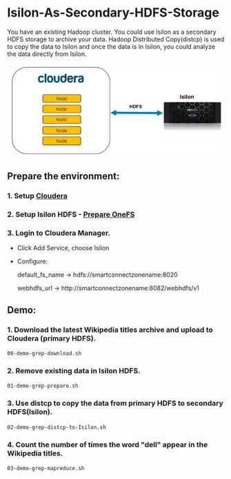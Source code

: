 # Isilon-As-Secondary-HDFS-Storage
You have an existing Hadoop cluster. You could use Isilon as a secondary HDFS storage to archive your data. 
Hadoop Distributed Copy(distcp) is used to copy the data to Isilon and once the data is in Isilon, you could analyze the data directly from Isilon.

![Diagram](/Isilon-SecondaryHDFS.png)

## Prepare the environment:
### 1. Setup [Cloudera](https://www.cloudera.com/documentation/enterprise/5-15-x/topics/installation.html)
### 2. Setup Isilon HDFS - [Prepare OneFS](https://www.emc.com/collateral/TechnicalDocument/docu82332.pdf)
### 3. Login to Cloudera Manager.
  - Click Add Service, choose Isilon
  - Configure:

	default_fs_name -> hdfs://smartconnectzonename:8020

	webhdfs_url -> http://smartconnectzonename:8082/webhdfs/v1
	
## Demo:

### 1. Download the latest Wikipedia titles archive and upload to Cloudera (primary HDFS).
	00-demo-grep-download.sh
### 2. Remove existing data in Isilon HDFS.
	01-demo-grep-prepare.sh
### 3. Use distcp to copy the data from primary HDFS to secondary HDFS(Isilon).
	02-demo-grep-distcp-to-Isilon.sh
### 4. Count the number of times the word "dell" appear in the Wikipedia titles.
	03-demo-grep-mapreduce.sh
